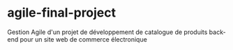 # agile-final-project
Gestion Agile d'un projet de développement de catalogue de produits back-end pour un site web de commerce électronique
